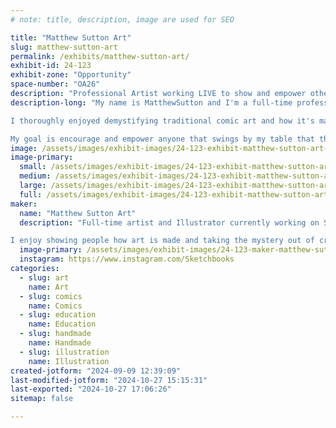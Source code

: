 ```yaml
---
# note: title, description, image are used for SEO

title: "Matthew Sutton Art"
slug: matthew-sutton-art
permalink: /exhibits/matthew-sutton-art/
exhibit-id: 24-123
exhibit-zone: "Opportunity"
space-number: "OA26"
description: "Professional Artist working LIVE to show and empower others that they can make art too! "
description-long: "My name is MatthewSutton and I'm a full-time professional artist working primarily traditionally for the comic book industry. 

I thoroughly enjoyed demystifying traditional comic art and how it's made. I love drawing LIVE so people, especially kids, can see a real person making the work that often ends up published in some form. 

My goal is encourage and empower anyone that swings by my table that they can make art too and all it takes is time and practice!"
image: /assets/images/exhibit-images/24-123-exhibit-matthew-sutton-art-43-20240825-165438-3651-large.jpg
image-primary: 
  small: /assets/images/exhibit-images/24-123-exhibit-matthew-sutton-art-43-20240825-165438-3651-small.jpg
  medium: /assets/images/exhibit-images/24-123-exhibit-matthew-sutton-art-43-20240825-165438-3651-medium.jpg
  large: /assets/images/exhibit-images/24-123-exhibit-matthew-sutton-art-43-20240825-165438-3651-large.jpg
  full: /assets/images/exhibit-images/24-123-exhibit-matthew-sutton-art-43-20240825-165438-3651-full.jpg
maker: 
  name: "Matthew Sutton Art"
  description: "Full-time artist and Illustrator currently working on Stat Wars products for Topps company and others. 

I enjoy showing people how art is made and taking the mystery out of creating professional level art work. "
  image-primary: /assets/images/exhibit-images/24-123-maker-matthew-sutton-art-20240825-165438-medium.jpg
  instagram: https://www.instagram.com/Sketchbooks
categories: 
  - slug: art
    name: Art
  - slug: comics
    name: Comics
  - slug: education
    name: Education
  - slug: handmade
    name: Handmade
  - slug: illustration
    name: Illustration
created-jotform: "2024-09-09 12:39:09"
last-modified-jotform: "2024-10-27 15:15:31"
last-exported: "2024-10-27 17:06:26"
sitemap: false

---
```

